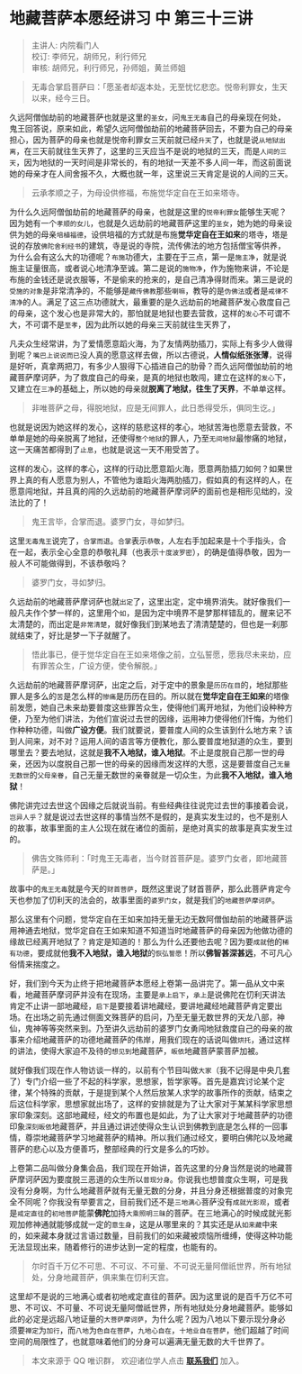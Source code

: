 # 地藏菩萨本愿经讲习 中 第三十三讲

> 主讲人: 内院看门人 <br />
> 校订: 李师兄，胡师兄，利行师兄 <br />
> 审核: 胡师兄，利行师兄，孙师姐，黄兰师姐 <br />

> 无毒合掌启菩萨曰：「愿圣者却返本处，无至忧忆悲恋。悦帝利罪女，生天以来，经今三日。

久远阿僧伽劫前的地藏菩萨也就是这里的`圣女`，问`鬼王无毒`自己的母亲现在何处，鬼王回答说，原来如此，希望久远阿僧伽劫前的地藏菩萨回去，不要为自己的母亲担心，因为菩萨的母亲也就是悦帝利罪女三天前就已经`升天`了，也就是说`从地狱出离`，在三天前就往生天界了，这里的三天应当不是说的地狱的三天，而是`人间的三天`，因为地狱的一天时间是非常长的，有的地狱一天差不多人间一年，而这前面说她的母亲才在人间舍报不久，大概也就一年，这里说三天肯定是说的人间的三天。

> 云承孝顺之子，为母设供修福，布施觉华定自在王如来塔寺。

为什么久远阿僧伽劫前的地藏菩萨的母亲，也就是这里的`悦帝利罪女`能够生天呢？因为她有一个`孝顺的女儿`，也就是久远劫前的地藏菩萨这里的`圣女`，她为她的母亲设供为她的母亲`培植福德`，设供培福的方式就是布施**觉华定自在王如来**的塔寺，塔是说的存放`佛陀舍利经书`的建筑，寺是说的寺院，流传佛法的地方包括僧宝等供养，为什么会有这么大的功德呢？`布施`功德大，主要在于三点，第一是`施主净`，就是说施主证量很高，或者说心地清净至诚。第二是说的`施物净`，作为施物来讲，不论是布施的金钱还是说衣服等，不是偷来的抢来的，是自己清净得财而来。第三是说的`受施的对象`是非常清净的，不能够是`藏传佛教`那些`喇嘛`，教导的是`伪佛法`或者是`戒律不清净`的人。满足了这三点功德就大，最重要的是久远劫前的地藏菩萨发心救度自己的母亲，这个发心也是非常大的，那怕就是地狱也要去营救，这样的`发心`不可谓不大，不可谓不是`至孝`，因为此所以她的母亲三天前就往生天界了，

凡夫众生经常讲，为了爱情愿意蹈火海，为了友情两肋插刀，实际上有多少人做得到呢？`嘴巴上说说而已`没人真的愿意这样去做，所以古德说，**人情似纸张张薄**，说得是好听，真拿两把刀，有多少人狠得下心插进自己的肋骨？而久远阿僧伽劫前的地藏菩萨摩诃萨，为了救度自己的母亲，是真的地狱也敢闯，建立在这样的`发心`下，又建立在`三净`的基础上，所以她的母亲就**脱离了地狱，往生了天界**，不单单这样。

> 非唯菩萨之母，得脱地狱，应是无间罪人，此日悉得受乐，俱同生讫。」

也就是说因为她这样的发心，这样的慈悲这样的孝心，地狱苦海也愿意去营救，不单单是她的母亲脱离了地狱，还使得`整个地狱`的罪人，乃至`无间地狱`最惨痛的地狱，这一天痛苦都得到了`止息`，也就是说这一天不用受苦了。

这样的发心，这样的孝心，这样的行动比愿意蹈火海，愿意两肋插刀如何？如果世界上真的有人愿意为别人，不管他为谁蹈火海两肋插刀，假如真的有这样的人，在愿意闯地狱，并且真的闯的久远劫前的地藏菩萨摩诃萨的面前也是相形见绌的，没法比的了！

> 鬼王言毕，合掌而退。婆罗门女，寻如梦归。

这里`无毒鬼王`说完了，`合掌而退`。`合掌`表示`恭敬`，人左右手加起来是十个手指头，合在一起，表示全心全意的恭敬礼拜（也表示`十度波罗密`），的确是值得恭敬，因为一般人不可能做得到，不该恭敬吗？

> 婆罗门女，寻如梦归。

久远劫前的地藏菩萨摩诃萨也就`出定`了，这里出定，定中境界消失。就好像我们一般凡夫作个梦一样的，这里用个`如`，是因为定中境界不是梦那样错乱的，醒来记不太清楚的，而出定是`非常清楚`，就好像我们到某地去了清清楚楚的，但也是一刹那就结束了，好比是梦一下子就醒了。

> 悟此事已，便于觉华定自在王如来塔像之前，立弘誓愿，愿我尽未来劫，应有罪苦众生，广设方便，使令解脱。」

久远劫前的地藏菩萨摩诃萨，出定之后，对于定中的景象是`历历在目`的，地狱那些罪人是多么的`苦`是怎么样的`惨痛`是历历在目的。所以就在**觉华定自在王如来**的塔像前发愿，她自己未来劫要普度这些罪苦众生，使得他们离开地狱，为他们设种种方便，乃至为他们讲法，为他们宣说过去世的因缘，运用神力使得他们忏悔，为他们作种种功德，叫做**广设方便**。我们就要说，要普度人间的众生该到什么地方来？该到人间来，对不对？运用人间的语言等方便教化，那么要普度地狱道的众生，要到哪里去？要去地狱，这就是**我不入地狱，谁入地狱**。不止是度脱自己那一世的母亲，还因为以度脱自己那一世的母亲的因缘而发这样的大愿，这是要普度自己`无量无数世`的`父母亲眷`，自己无量无数世的亲眷就是一切众生，为此**我不入地狱，谁入地狱**！

佛陀讲完过去世这个因缘之后就说当前。有些经典往往说完过去世的事接着会说，`岂异人乎`？就是说过去世这样的事情当然不是假的，是真实发生过的，也不是别人的故事，故事里面的主人公现在就在诸位的面前，是绝对真实的故事是真实发生过的。

> 佛告文殊师利：「时鬼王无毒者，当今财首菩萨是。婆罗门女者，即地藏菩萨是。」

故事中的`鬼王无毒`就是今天的`财首菩萨`，既然这里说了财首菩萨，那么此菩萨肯定今天也参加了忉利天的法会的，故事里面的`婆罗门女`，就是我们的`地藏菩萨摩诃萨`。

那么这里有个问题，觉华定自在王如来加持无量无边无数阿僧伽劫前的地藏菩萨运用神通去地狱，觉华定自在王如来知道不知道当时地藏菩萨的母亲因为他做功德的缘故已经离开地狱了？肯定是知道的！那么为什么还要他去呢？因为要`成就`他的`稀有功德`，要成就他**我不入地狱，谁入地狱**的`恢弘誓愿`！所以**佛智甚深甚远**，不可凡心俗情来揣度之。

好，我们到今天为止终于把地藏菩萨本愿经上卷第一品讲完了。第一品从文中来看，地藏菩萨摩诃萨并没有在现场，主要是`承上启下`，`承上`是说佛陀在忉利天讲法肯定不止讲一部地藏经，`启下`是要接着讲地藏经，要讲地藏经地藏菩萨肯定要出场。在出场之前先通过侧面文殊菩萨的启问，乃至无量无数世界的天龙八部，神仙，鬼神等等突然来到。乃至讲久远劫前的婆罗门女勇闯地狱救度自己的母亲的故事来介绍地藏菩萨的功德地藏菩萨的伟岸，用我们现在的话说叫做`烘托`，通过这样的讲法，使得大家迫不及待的`想见到`地藏菩萨，`皈依`地藏菩萨蒙菩萨加被。

就好像我们现在作人物访谈一样的，以前有个节目叫做`大家`（我不记得是中央几套了）专门介绍一些了不起的科学家，思想家，哲学家等。首先是嘉宾讨论某个定律，某个特殊的贡献，于是提到某个人然后放某人求学的故事所作的贡献，结束之后这位科学家，思想家就出场了，这样的安排就是为了让大家对于某某科学家思想家印象深刻。这部地藏经，经文的布置也是如此，为了让大家对于地藏菩萨的功德印象`深刻皈依`地藏菩萨，并且通过讲述使得众生认识到佛教到底是怎么样的一回事情，尊崇地藏菩萨学习地藏菩萨的精神。所以我们通过经文，要明白佛陀以及地藏菩萨的悲心以及方便善巧，整部经典的行文是多么的巧妙。

上卷第二品叫做分身集会品，我们现在开始讲，首先这里的分身当然是说的地藏菩萨摩诃萨因为要度脱三恶道的众生所以`普现分身`。你说我也想普度众生啊，可是我没有分身啊，为什么地藏菩萨就有无量无数的分身，并且分身还根据普度的对象完全不同呢？你我没有举要言之，目前我们还不是`三地满心`菩萨没有`成就光影观`，或者是`戒定直往`的`初地菩萨`能蒙**佛陀**加持`大乘照明三昧`的菩萨。在三地满心的时候成就光影观加修神通就能够成就一定的`意生身`，这是从哪里来的？其实还是从`如来藏`中来的，如来藏本身就过言语过数量，目前我们的如来藏被烦恼所缠缚，使得这种功能无法显现出来，随着修行的进步达到一定的程度，也能有的。

> 尔时百千万亿不可思、不可议、不可量、不可说无量阿僧祇世界，所有地狱处，分身地藏菩萨，俱来集在忉利天宫。

这里却不是说的三地满心或者初地戒定直往的菩萨。因为这里说的是百千万亿不可思、不可议、不可量、不可说无量阿僧祇世界，所有地狱处分身地藏菩萨。能够如此的必定是远超八地证量的`大菩萨摩诃萨`，为什么呢？因为八地以下要示现分身必须要`禅定`为`加行`，而`八地`为`色自在菩萨`，`九地心自在`，`十地业自在菩萨`，他们超越了时间空间的局限性了，也就意味着他们的分身可以遍满无量无数的大千世界了。

> 本文来源于 QQ 唯识群， 欢迎诸位学人点击 **[联系我们](https://mp.weixin.qq.com/s/lZCfWjmLjgNR165Tx4_bCQ)** 加入。
